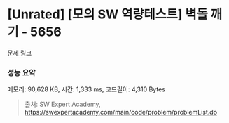 # [Unrated] [모의 SW 역량테스트] 벽돌 깨기 - 5656 

[문제 링크](https://swexpertacademy.com/main/code/problem/problemDetail.do?contestProbId=AWXRQm6qfL0DFAUo) 

### 성능 요약

메모리: 90,628 KB, 시간: 1,333 ms, 코드길이: 4,310 Bytes



> 출처: SW Expert Academy, https://swexpertacademy.com/main/code/problem/problemList.do